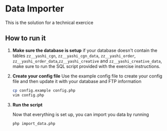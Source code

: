 # Data Importer

This is the solution for a technical exercice

## How to run it

1.  **Make sure the database is setup**
    if your database doesn't contain the tables `zz__yashi_cgn`, `zz__yashi_cgn_data`, `zz__yashi_order`, `zz__yashi_order_data`,`zz__yashi_creative` and `zz__yashi_creative_data`, make sure to run the SQL script provided with the exercise instructions.
    
2.  **Create your config file**
    Use the example config file to create your config file and then update it with your database and FTP information
    ```sh
    cp config.example config.php
    vim config.php
    ```

3.  **Run the script**

    Now that everything is set up, you can import you data by running

    ```sh
    php import_data.php
    ```